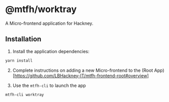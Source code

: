 # @mtfh/worktray

A Micro-frontend application for Hackney.

## Installation

1. Install the application dependencies:

```bash
yarn install
```

2. Complete instructions on adding a new Micro-frontend to the (Root
   App)[https://github.com/LBHackney-IT/mtfh-frontend-root#overview]

3. Use the `mtfh-cli` to launch the app

```bash
mtfh-cli worktray
```
